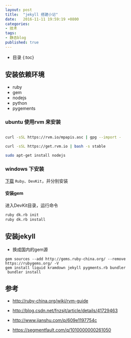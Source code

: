 ```yaml
---
layout: post
title:  "jekyll 搭建小记"
date:   2016-11-11 19:59:19 +0800
categories:
- 技术
tags:
- 静态blog
published: true
---
```


* 目录
{:toc}

<!-- 命令行下安装 -->

## 安装依赖环境
- ruby
- gem
- nodejs
- python
- pygements

### ubuntu 使用rvm 来安装


```sh

curl -sSL https://rvm.io/mpapis.asc | gpg --import -

curl -sSL https://get.rvm.io | bash -s stable

sudo apt-get install nodejs

```

### windows 下安装

[下载](http://rubyinstaller.org/downloads/) `Ruby`、`DevKit`，并分别安装

#### 安装gem

进入DevKit目录，运行命令

```sh
ruby dk.rb init
ruby dk.rb install

```

## 安装jekyll

- 换成国内的gem源

```shell
gem sources --add http://gems.ruby-china.org/ --remove https://rubygems.org/ -V
gem install liquid kramdown jekyll pygments.rb bundler
 bundler install
```
## 参考

- http://ruby-china.org/wiki/rvm-guide

- http://blog.csdn.net/fnzsjt/article/details/41729463

- http://www.jianshu.com/p/609e1197754c

- https://segmentfault.com/q/1010000000261050
